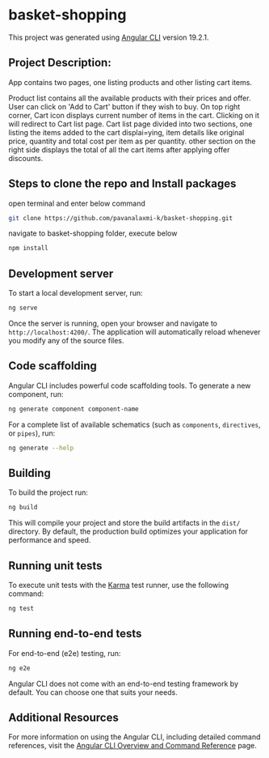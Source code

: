 # basket-shopping

This project was generated using [Angular CLI](https://github.com/angular/angular-cli) version 19.2.1.

## Project Description:
App contains two pages, one listing products and other listing cart items.

Product list contains all the available products with their prices and offer.
User can click on 'Add to Cart' button if they wish to buy. On top right corner, Cart icon displays current number of items in the cart. Clicking on it will redirect to Cart list page.
Cart list page divided into two sections, one listing the items added to the cart displai=ying, item details like original price, quantity and total cost per item as per quantity. other section on the right side displays the total of all the cart items after applying offer discounts.

## Steps to clone the repo and Install packages

open terminal and enter below command 

```bash
git clone https://github.com/pavanalaxmi-k/basket-shopping.git
```
navigate to basket-shopping folder, execute below 

```bash
npm install
```
## Development server

To start a local development server, run:

```bash
ng serve
```

Once the server is running, open your browser and navigate to `http://localhost:4200/`. The application will automatically reload whenever you modify any of the source files.

## Code scaffolding

Angular CLI includes powerful code scaffolding tools. To generate a new component, run:

```bash
ng generate component component-name
```

For a complete list of available schematics (such as `components`, `directives`, or `pipes`), run:

```bash
ng generate --help
```

## Building

To build the project run:

```bash
ng build
```

This will compile your project and store the build artifacts in the `dist/` directory. By default, the production build optimizes your application for performance and speed.

## Running unit tests

To execute unit tests with the [Karma](https://karma-runner.github.io) test runner, use the following command:

```bash
ng test
```

## Running end-to-end tests

For end-to-end (e2e) testing, run:

```bash
ng e2e
```

Angular CLI does not come with an end-to-end testing framework by default. You can choose one that suits your needs.

## Additional Resources

For more information on using the Angular CLI, including detailed command references, visit the [Angular CLI Overview and Command Reference](https://angular.dev/tools/cli) page.
